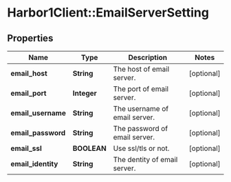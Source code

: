 # Harbor1Client::EmailServerSetting

## Properties
Name | Type | Description | Notes
------------ | ------------- | ------------- | -------------
**email_host** | **String** | The host of email server. | [optional] 
**email_port** | **Integer** | The port of email server. | [optional] 
**email_username** | **String** | The username of email server. | [optional] 
**email_password** | **String** | The password of email server. | [optional] 
**email_ssl** | **BOOLEAN** | Use ssl/tls or not. | [optional] 
**email_identity** | **String** | The dentity of email server. | [optional] 


